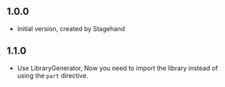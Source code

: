 ## 1.0.0

- Initial version, created by Stagehand

## 1.1.0

- Use LibraryGenerator, Now you need to import the library instead of using the `part` directive.